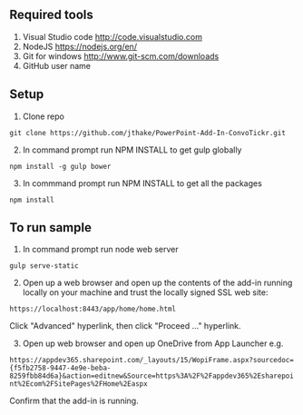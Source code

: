 Required tools
------------------------------------
1. Visual Studio code http://code.visualstudio.com
2. NodeJS https://nodejs.org/en/
3. Git for windows http://www.git-scm.com/downloads
4. GitHub user name

Setup
------------------------------------

1. Clone repo

`git clone https://github.com/jthake/PowerPoint-Add-In-ConvoTickr.git  `


2. In command prompt run NPM INSTALL to get gulp globally

`npm install -g gulp bower`

3. In commmand prompt run NPM INSTALL to get all the packages

`npm install`


To run sample
-------------------------------------

1. In command prompt run node web server

`gulp serve-static`

2. Open up a web browser and open up the contents of the add-in running locally on your machine and trust the locally signed SSL web site:

`https://localhost:8443/app/home/home.html`

Click "Advanced" hyperlink, then click "Proceed ..." hyperlink. 

3. Open up web browser and open up OneDrive from App Launcher e.g.

`https://appdev365.sharepoint.com/_layouts/15/WopiFrame.aspx?sourcedoc={f5fb2758-9447-4e9e-beba-8259fbb84d6a}&action=editnew&Source=https%3A%2F%2Fappdev365%2Esharepoint%2Ecom%2FSitePages%2FHome%2Easpx`

Confirm that the add-in is running.